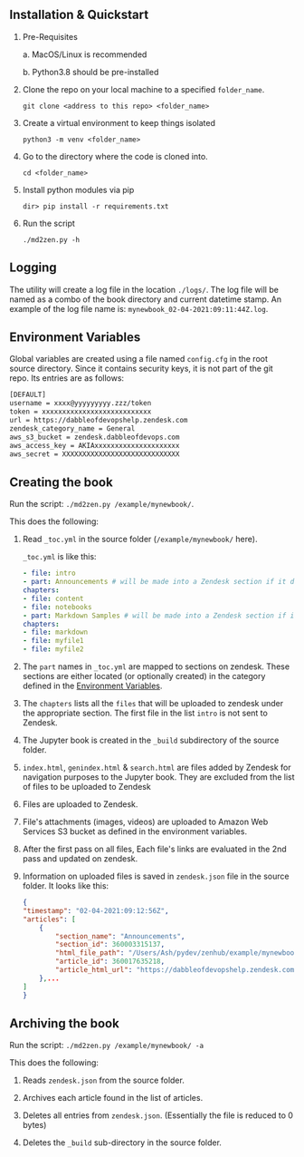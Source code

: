 ## Installation & Quickstart

1. Pre-Requisites
    
    a. MacOS/Linux is recommended

    b. Python3.8 should be pre-installed

1. Clone the repo on your local machine to a specified `folder_name`.

    `git clone <address to this repo> <folder_name>`

1. Create a virtual environment to keep things isolated 

    `python3 -m venv <folder_name>`
1. Go to the directory where the code is cloned into.

    `cd <folder_name>`

1. Install python modules via pip

    `dir> pip install -r requirements.txt`

1. Run the script

    `./md2zen.py -h` 


## Logging

The utility will create a log file in the location `./logs/`. The log file will be named as a combo of the book directory and current datetime stamp. An example of the log file name is: `mynewbook_02-04-2021:09:11:44Z.log`.

## Environment Variables

Global variables are created using a file named `config.cfg` in the root source directory. Since it contains security keys, it is not part of the git repo. Its entries are as follows:

```sh
[DEFAULT]
username = xxxx@yyyyyyyyy.zzz/token
token = xxxxxxxxxxxxxxxxxxxxxxxxxxx
url = https://dabbleofdevopshelp.zendesk.com
zendesk_category_name = General
aws_s3_bucket = zendesk.dabbleofdevops.com
aws_access_key = AKIAxxxxxxxxxxxxxxxxxxxxx
aws_secret = XXXXXXXXXXXXXXXXXXXXXXXXXXXXX
```

## Creating the book

Run the script: `./md2zen.py /example/mynewbook/`.

This does the following:

1. Read `_toc.yml` in the source folder (`/example/mynewbook/` here).

    `_toc.yml` is like this:

    ```yml
    - file: intro 
    - part: Announcements # will be made into a Zendesk section if it doesn't exist.
    chapters:
    - file: content
    - file: notebooks
    - part: Markdown Samples # will be made into a Zendesk section if it doesn't exist.
    chapters:
    - file: markdown
    - file: myfile1
    - file: myfile2
    ```


1. The `part` names in `_toc.yml` are mapped to sections on zendesk. These sections are either located (or optionally created) in the category defined in the [Environment Variables](#Environment-Variables).

1. The `chapters` lists all the `files` that will be uploaded to zendesk under the appropriate section. The first file in the list `intro` is not sent to Zendesk.

1. The Jupyter book is created in the `_build` subdirectory of the source folder.

1. `index.html`, `genindex.html` & `search.html` are files added by Zendesk for navigation purposes to the Jupyter book. They are excluded from the list of files to be uploaded to Zendesk

1. Files are uploaded to Zendesk.

1. File's attachments (images, videos) are uploaded to Amazon Web Services S3 bucket as defined in the environment variables.

1. After the first pass on all files, Each file's links are evaluated in the 2nd pass and updated on zendesk.

1. Information on uploaded files is saved in `zendesk.json` file in the source folder. It looks like this:

    ```json
    {
    "timestamp": "02-04-2021:09:12:56Z",
    "articles": [
        {
            "section_name": "Announcements",
            "section_id": 360003315137,
            "html_file_path": "/Users/Ash/pydev/zenhub/example/mynewbook/_build/html/content.html",
            "article_id": 360017635218,
            "article_html_url": "https://dabbleofdevopshelp.zendesk.com/hc/en-us/articles/360017635218-Content-in-Jupyter-Book-My-sample-book"
        },...
    ]
    }
    ```

## Archiving the book

Run the script: `./md2zen.py /example/mynewbook/ -a`

This does the following:

1. Reads `zendesk.json` from the source folder.

1. Archives each article found in the list of articles.

1. Deletes all entries from `zendesk.json`. (Essentially the file is reduced to 0 bytes)

1. Deletes the `_build` sub-directory in the source folder.

